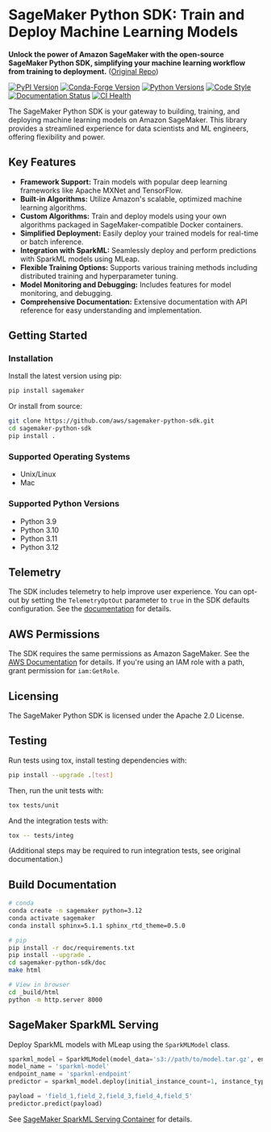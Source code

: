 # SageMaker Python SDK: Train and Deploy Machine Learning Models

**Unlock the power of Amazon SageMaker with the open-source SageMaker Python SDK, simplifying your machine learning workflow from training to deployment.**  ([Original Repo](https://github.com/aws/sagemaker-python-sdk))

[![PyPI Version](https://img.shields.io/pypi/v/sagemaker.svg)](https://pypi.python.org/pypi/sagemaker)
[![Conda-Forge Version](https://img.shields.io/conda/vn/conda-forge/sagemaker-python-sdk.svg)](https://anaconda.org/conda-forge/sagemaker-python-sdk)
[![Python Versions](https://img.shields.io/pypi/pyversions/sagemaker.svg)](https://pypi.python.org/pypi/sagemaker)
[![Code Style](https://img.shields.io/badge/code_style-black-000000.svg)](https://github.com/python/black)
[![Documentation Status](https://readthedocs.org/projects/sagemaker/badge/?version=stable)](https://sagemaker.readthedocs.io/en/stable/)
[![CI Health](https://github.com/aws/sagemaker-python-sdk/actions/workflows/codebuild-ci-health.yml/badge.svg)](https://github.com/aws/sagemaker-python-sdk/actions/workflows/codebuild-ci-health.yml)

The SageMaker Python SDK is your gateway to building, training, and deploying machine learning models on Amazon SageMaker. This library provides a streamlined experience for data scientists and ML engineers, offering flexibility and power.

## Key Features

*   **Framework Support:** Train models with popular deep learning frameworks like Apache MXNet and TensorFlow.
*   **Built-in Algorithms:** Utilize Amazon's scalable, optimized machine learning algorithms.
*   **Custom Algorithms:** Train and deploy models using your own algorithms packaged in SageMaker-compatible Docker containers.
*   **Simplified Deployment:** Easily deploy your trained models for real-time or batch inference.
*   **Integration with SparkML:** Seamlessly deploy and perform predictions with SparkML models using MLeap.
*   **Flexible Training Options:** Supports various training methods including distributed training and hyperparameter tuning.
*   **Model Monitoring and Debugging:** Includes features for model monitoring, and debugging.
*   **Comprehensive Documentation:** Extensive documentation with API reference for easy understanding and implementation.

## Getting Started

### Installation

Install the latest version using pip:

```bash
pip install sagemaker
```

Or install from source:

```bash
git clone https://github.com/aws/sagemaker-python-sdk.git
cd sagemaker-python-sdk
pip install .
```

### Supported Operating Systems

*   Unix/Linux
*   Mac

### Supported Python Versions

*   Python 3.9
*   Python 3.10
*   Python 3.11
*   Python 3.12

## Telemetry

The SDK includes telemetry to help improve user experience. You can opt-out by setting the `TelemetryOptOut` parameter to `true` in the SDK defaults configuration.  See the [documentation](https://sagemaker.readthedocs.io/en/stable/overview.html#configuring-and-using-defaults-with-the-sagemaker-python-sdk) for details.

## AWS Permissions

The SDK requires the same permissions as Amazon SageMaker. See the [AWS Documentation](https://docs.aws.amazon.com/sagemaker/latest/dg/sagemaker-roles.html) for details.  If you're using an IAM role with a path, grant permission for `iam:GetRole`.

## Licensing

The SageMaker Python SDK is licensed under the Apache 2.0 License.

## Testing

Run tests using tox, install testing dependencies with:
```bash
pip install --upgrade .[test]
```

Then, run the unit tests with:

```bash
tox tests/unit
```

And the integration tests with:

```bash
tox -- tests/integ
```

(Additional steps may be required to run integration tests, see original documentation.)

## Build Documentation

```bash
# conda
conda create -n sagemaker python=3.12
conda activate sagemaker
conda install sphinx=5.1.1 sphinx_rtd_theme=0.5.0

# pip
pip install -r doc/requirements.txt
pip install --upgrade .
cd sagemaker-python-sdk/doc
make html

# View in browser
cd _build/html
python -m http.server 8000
```

## SageMaker SparkML Serving

Deploy SparkML models with MLeap using the `SparkMLModel` class.

```python
sparkml_model = SparkMLModel(model_data='s3://path/to/model.tar.gz', env={'SAGEMAKER_SPARKML_SCHEMA': schema})
model_name = 'sparkml-model'
endpoint_name = 'sparkml-endpoint'
predictor = sparkml_model.deploy(initial_instance_count=1, instance_type='ml.c4.xlarge', endpoint_name=endpoint_name)

payload = 'field_1,field_2,field_3,field_4,field_5'
predictor.predict(payload)
```

See [SageMaker SparkML Serving Container](https://github.com/aws/sagemaker-sparkml-serving-container) for details.